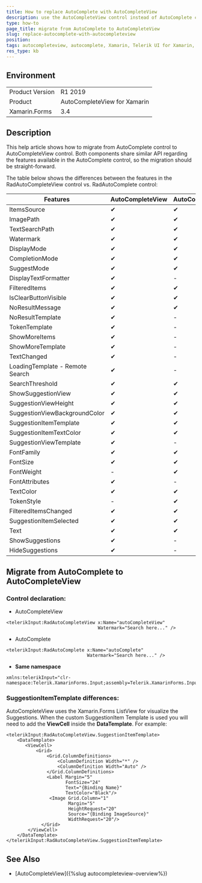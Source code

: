 ```yaml
---
title: How to replace AutoComplete with AutoCompleteView
description: use the AutoCompleteView control instead of AutoComplete control
type: how-to
page_title: migrate from AutoComplete to AutoCompleteView
slug: replace-autocomplete-with-autocompleteview
position: 
tags: autocompleteview, autocomplete, Xamarin, Telerik UI for Xamarin, migration
res_type: kb
---
```


## Environment
<table>
	<tr>
		<td>Product Version</td>
		<td>R1 2019</td>
	</tr>
	<tr>
		<td>Product</td>
		<td>AutoCompleteView for Xamarin</td>
	</tr>
	<tr>
		<td>Xamarin.Forms</td>
		<td>3.4</td>
	</tr>
</table>


## Description

This help article shows how to migrate from AutoComplete control to AutoCompleteView control. Both components share similar API regarding the features available in the AutoComplete control, so the migration should be straight-forward. 

The table below shows the differences between the features in the RadAutoCompleteView control vs. RadAutoComplete control:

| Features | AutoCompleteView | AutoComplete|
| -------- | ---------------- | ----------- |
| ItemsSource | &#x2714; | &#x2714; |
| ImagePath | &#x2714; | &#x2714; |
| TextSearchPath | &#x2714; | &#x2714; |
| Watermark | &#x2714; | &#x2714; |
| DisplayMode | &#x2714; | &#x2714; |
| CompletionMode | &#x2714; | &#x2714; |
| SuggestMode | &#x2714; | &#x2714; |
| DisplayTextFormatter | &#x2714; | - |
| FilteredItems | &#x2714; | &#x2714; |
| IsClearButtonVisible | &#x2714; | &#x2714; |
| NoResultMessage | &#x2714; | &#x2714; |
| NoResultTemplate | &#x2714; | - |
| TokenTemplate | &#x2714; | - |
| ShowMoreItems | &#x2714; | - |
| ShowMoreTemplate | &#x2714; | - |
| TextChanged | &#x2714; | - |
| LoadingTemplate - Remote Search | &#x2714; | - |
| SearchThreshold | &#x2714; | &#x2714; |
| ShowSuggestionView | &#x2714; | &#x2714; |
| SuggestionViewHeight | &#x2714; | &#x2714; |
| SuggestionViewBackgroundColor | &#x2714; | &#x2714; |
| SuggestionItemTemplate | &#x2714; | &#x2714; |
| SuggestionItemTextColor | &#x2714; | &#x2714; |
| SuggestionViewTemplate | &#x2714; | - |
| FontFamily | &#x2714; | &#x2714; |
| FontSize | &#x2714; | &#x2714; |
| FontWeight | - | &#x2714; |
| FontAttributes | &#x2714; | - |
| TextColor | &#x2714; | &#x2714; |
| TokenStyle | - | &#x2714; |
| FilteredItemsChanged | &#x2714; | &#x2714; |
| SuggestionItemSelected | &#x2714; | &#x2714; |
| Text | &#x2714; | &#x2714; |
| ShowSuggestions | &#x2714; | - |
| HideSuggestions | &#x2714; | - |

## Migrate from AutoComplete to AutoCompleteView

### Control declaration:

- AutoCompleteView

```XAML
<telerikInput:RadAutoCompleteView x:Name="autoCompleteView" 
                                  Watermark="Search here..." />
```

- AutoComplete

```XAML
<telerikInput:RadAutoComplete x:Name="autoComplete" 
							  Watermark="Search here..." />
```

* **Same namespace**  

```XAML
xmlns:telerikInput="clr-namespace:Telerik.XamarinForms.Input;assembly=Telerik.XamarinForms.Input"
```

### SuggestionItemTemplate differences:

AutoCompleteView uses the Xamarin.Forms ListView for visualize the Suggestions. When the custom SuggestionItem Template is used you will need to add the **ViewCell** inside the **DataTemplate**. For example:

```XAML
<telerikInput:RadAutoCompleteView.SuggestionItemTemplate>
    <DataTemplate>
       <ViewCell>
           <Grid>
               <Grid.ColumnDefinitions>
                   <ColumnDefinition Width="*" />
                   <ColumnDefinition Width="Auto" />
               </Grid.ColumnDefinitions>
               <Label Margin="5"
                      FontSize="24"
                      Text="{Binding Name}"
                      TextColor="Black"/>
                <Image Grid.Column="1"
                       Margin="5"
                       HeightRequest="20"
                       Source="{Binding ImageSource}"
                       WidthRequest="20"/>
             </Grid>
        </ViewCell>
    </DataTemplate>
</telerikInput:RadAutoCompleteView.SuggestionItemTemplate>
```

## See Also

- [AutoCompleteView]({%slug autocompleteview-overview%})
